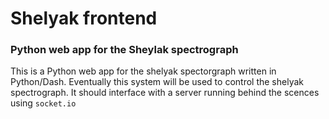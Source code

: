 # Shelyak frontend
 
### Python web app for the Sheylak spectrograph 

This is a Python web app for the shelyak spectorgraph written in Python/Dash. Eventually this system will be used to control the shelyak spectrograph. It should interface with a server running behind the scences using ``socket.io``